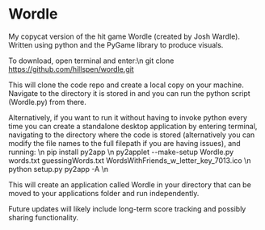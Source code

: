 # Wordle

My copycat version of the hit game Wordle (created by Josh Wardle). Written using python and the PyGame library to produce visuals. 

To download, open terminal and enter:\n
git clone https://github.com/hillspen/wordle.git

This will clone the code repo and create a local copy on your machine. Navigate to the directory it is stored in and you can run the python script (Wordle.py) from there. 

Alternatively, if you want to run it without having to invoke python every time you can create a standalone desktop application by entering terminal, navigating to the directory where the code is stored (alternatively you can modify the file names to the full filepath if you are having issues), and running:
\n
pip install py2app \n
py2applet --make-setup Wordle.py words.txt guessingWords.txt WordsWithFriends_w_letter_key_7013.ico \n
python setup.py py2app -A \n

This will create an application called Wordle in your directory that can be moved to your applications folder and run independently. 

Future updates will likely include long-term score tracking and possibly sharing functionality.
